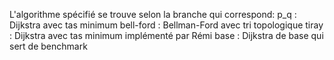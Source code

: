 L'algorithme spécifié se trouve selon la branche qui correspond:
p_q : Dijkstra avec tas minimum
bell-ford : Bellman-Ford avec tri topologique
tiray : Dijkstra avec tas minimum implémenté par Rémi
base : Dijkstra de base qui sert de benchmark
